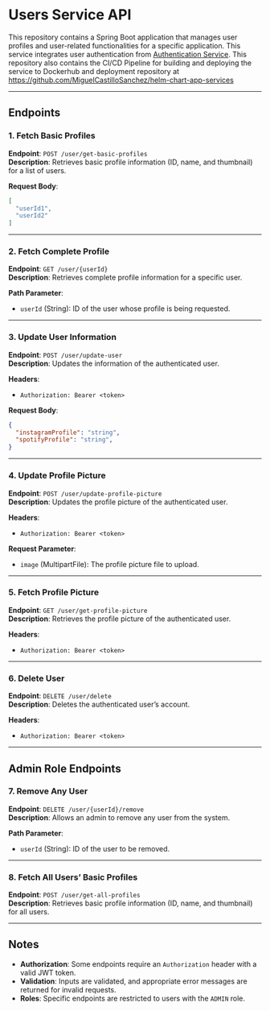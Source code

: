 # Users Service API

This repository contains a Spring Boot application that manages user profiles and user-related functionalities for a specific application. This service integrates user authentication from [Authentication Service](https://github.com/MiguelCastilloSanchez/spring-boot-auth-service). This repository also contains the CI/CD Pipeline for building and deploying the service to Dockerhub and deployment repository at https://github.com/MiguelCastilloSanchez/helm-chart-app-services

---

## Endpoints

### **1. Fetch Basic Profiles**
**Endpoint**: `POST /user/get-basic-profiles`  
**Description**: Retrieves basic profile information (ID, name, and thumbnail) for a list of users.

**Request Body**:  
```json
[
  "userId1",
  "userId2"
]
```

---

### **2. Fetch Complete Profile**
**Endpoint**: `GET /user/{userId}`  
**Description**: Retrieves complete profile information for a specific user.

**Path Parameter**:  
- `userId` (String): ID of the user whose profile is being requested.

---

### **3. Update User Information**
**Endpoint**: `POST /user/update-user`  
**Description**: Updates the information of the authenticated user.

**Headers**:  
- `Authorization: Bearer <token>`

**Request Body**:  
```json
{
  "instagramProfile": "string",
  "spotifyProfile": "string",
}
```

---

### **4. Update Profile Picture**
**Endpoint**: `POST /user/update-profile-picture`  
**Description**: Updates the profile picture of the authenticated user.

**Headers**:  
- `Authorization: Bearer <token>`

**Request Parameter**:  
- `image` (MultipartFile): The profile picture file to upload.

---

### **5. Fetch Profile Picture**
**Endpoint**: `GET /user/get-profile-picture`  
**Description**: Retrieves the profile picture of the authenticated user.

**Headers**:  
- `Authorization: Bearer <token>`

---

### **6. Delete User**
**Endpoint**: `DELETE /user/delete`  
**Description**: Deletes the authenticated user’s account.

**Headers**:  
- `Authorization: Bearer <token>`

---

## Admin Role Endpoints

### **7. Remove Any User**
**Endpoint**: `DELETE /user/{userId}/remove`  
**Description**: Allows an admin to remove any user from the system.

**Path Parameter**:  
- `userId` (String): ID of the user to be removed.

---

### **8. Fetch All Users’ Basic Profiles**
**Endpoint**: `POST /user/get-all-profiles`  
**Description**: Retrieves basic profile information (ID, name, and thumbnail) for all users.

---

## Notes
- **Authorization**: Some endpoints require an `Authorization` header with a valid JWT token.
- **Validation**: Inputs are validated, and appropriate error messages are returned for invalid requests.
- **Roles**: Specific endpoints are restricted to users with the `ADMIN` role.

